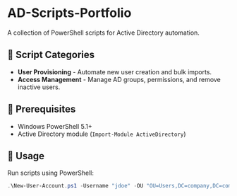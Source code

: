 # AD-Scripts-Portfolio
A collection of PowerShell scripts for Active Directory automation.

## 📂 Script Categories
- **User Provisioning** - Automate new user creation and bulk imports.  
- **Access Management** - Manage AD groups, permissions, and remove inactive users.   

## 🔧 Prerequisites  
- Windows PowerShell 5.1+  
- Active Directory module (`Import-Module ActiveDirectory`)  

## 🚀 Usage  
Run scripts using PowerShell:  
```powershell
.\New-User-Account.ps1 -Username "jdoe" -OU "OU=Users,DC=company,DC=com"
